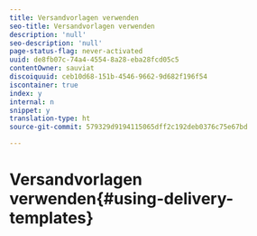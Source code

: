 ```yaml
---
title: Versandvorlagen verwenden
seo-title: Versandvorlagen verwenden
description: 'null'
seo-description: 'null'
page-status-flag: never-activated
uuid: de8fb07c-74a4-4554-8a28-eba28fcd05c5
contentOwner: sauviat
discoiquuid: ceb10d68-151b-4546-9662-9d682f196f54
iscontainer: true
index: y
internal: n
snippet: y
translation-type: ht
source-git-commit: 579329d9194115065dff2c192deb0376c75e67bd

---
```



# Versandvorlagen verwenden{#using-delivery-templates}

